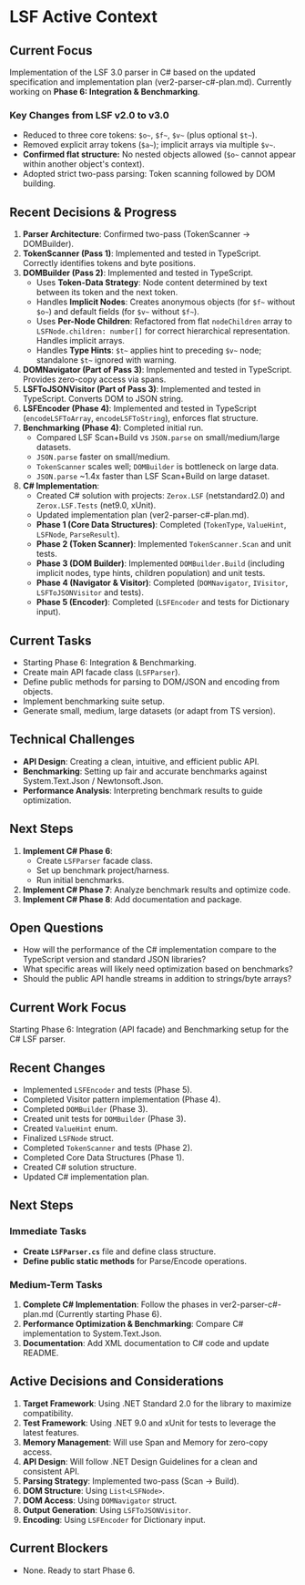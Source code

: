 # LSF Active Context

## Current Focus
Implementation of the LSF 3.0 parser in C# based on the updated specification and implementation plan (ver2-parser-c#-plan.md).
Currently working on **Phase 6: Integration & Benchmarking**.

### Key Changes from LSF v2.0 to v3.0
- Reduced to three core tokens: `$o~`, `$f~`, `$v~` (plus optional `$t~`).
- Removed explicit array tokens (`$a~`); implicit arrays via multiple `$v~`.
- **Confirmed flat structure:** No nested objects allowed (`$o~` cannot appear within another object's context).
- Adopted strict two-pass parsing: Token scanning followed by DOM building.

## Recent Decisions & Progress
1.  **Parser Architecture**: Confirmed two-pass (TokenScanner -> DOMBuilder).
2.  **TokenScanner (Pass 1)**: Implemented and tested in TypeScript. Correctly identifies tokens and byte positions.
3.  **DOMBuilder (Pass 2)**: Implemented and tested in TypeScript.
    *   Uses **Token-Data Strategy**: Node content determined by text between its token and the next token.
    *   Handles **Implicit Nodes**: Creates anonymous objects (for `$f~` without `$o~`) and default fields (for `$v~` without `$f~`).
    *   Uses **Per-Node Children**: Refactored from flat `nodeChildren` array to `LSFNode.children: number[]` for correct hierarchical representation. Handles implicit arrays.
    *   Handles **Type Hints**: `$t~` applies hint to preceding `$v~` node; standalone `$t~` ignored with warning.
4.  **DOMNavigator (Part of Pass 3)**: Implemented and tested in TypeScript. Provides zero-copy access via spans.
5.  **LSFToJSONVisitor (Part of Pass 3)**: Implemented and tested in TypeScript. Converts DOM to JSON string.
6.  **LSFEncoder (Phase 4)**: Implemented and tested in TypeScript (`encodeLSFToArray`, `encodeLSFToString`), enforces flat structure.
7.  **Benchmarking (Phase 4)**: Completed initial run.
    *   Compared LSF Scan+Build vs `JSON.parse` on small/medium/large datasets.
    *   `JSON.parse` faster on small/medium.
    *   `TokenScanner` scales well; `DOMBuilder` is bottleneck on large data.
    *   `JSON.parse` ~1.4x faster than LSF Scan+Build on large dataset.
8.  **C# Implementation**:
    *   Created C# solution with projects: `Zerox.LSF` (netstandard2.0) and `Zerox.LSF.Tests` (net9.0, xUnit).
    *   Updated implementation plan (ver2-parser-c#-plan.md).
    *   **Phase 1 (Core Data Structures)**: Completed (`TokenType`, `ValueHint`, `LSFNode`, `ParseResult`).
    *   **Phase 2 (Token Scanner)**: Implemented `TokenScanner.Scan` and unit tests.
    *   **Phase 3 (DOM Builder)**: Implemented `DOMBuilder.Build` (including implicit nodes, type hints, children population) and unit tests.
    *   **Phase 4 (Navigator & Visitor)**: Completed (`DOMNavigator`, `IVisitor`, `LSFToJSONVisitor` and tests).
    *   **Phase 5 (Encoder)**: Completed (`LSFEncoder` and tests for Dictionary input).

## Current Tasks
- Starting Phase 6: Integration & Benchmarking.
- Create main API facade class (`LSFParser`).
- Define public methods for parsing to DOM/JSON and encoding from objects.
- Implement benchmarking suite setup.
- Generate small, medium, large datasets (or adapt from TS version).

## Technical Challenges
- **API Design**: Creating a clean, intuitive, and efficient public API.
- **Benchmarking**: Setting up fair and accurate benchmarks against System.Text.Json / Newtonsoft.Json.
- **Performance Analysis**: Interpreting benchmark results to guide optimization.

## Next Steps
1.  **Implement C# Phase 6**: 
    - Create `LSFParser` facade class.
    - Set up benchmark project/harness.
    - Run initial benchmarks.
2.  **Implement C# Phase 7**: Analyze benchmark results and optimize code.
3.  **Implement C# Phase 8**: Add documentation and package.

## Open Questions
- How will the performance of the C# implementation compare to the TypeScript version and standard JSON libraries?
- What specific areas will likely need optimization based on benchmarks?
- Should the public API handle streams in addition to strings/byte arrays?

## Current Work Focus
Starting Phase 6: Integration (API facade) and Benchmarking setup for the C# LSF parser.

## Recent Changes
- Implemented `LSFEncoder` and tests (Phase 5).
- Completed Visitor pattern implementation (Phase 4).
- Completed `DOMBuilder` (Phase 3).
- Created unit tests for `DOMBuilder` (Phase 3).
- Created `ValueHint` enum.
- Finalized `LSFNode` struct.
- Completed `TokenScanner` and tests (Phase 2).
- Completed Core Data Structures (Phase 1).
- Created C# solution structure.
- Updated C# implementation plan.

## Next Steps

### Immediate Tasks
- **Create `LSFParser.cs`** file and define class structure.
- **Define public static methods** for Parse/Encode operations.

### Medium-Term Tasks
1.  **Complete C# Implementation**: Follow the phases in ver2-parser-c#-plan.md (Currently starting Phase 6).
2.  **Performance Optimization & Benchmarking**: Compare C# implementation to System.Text.Json.
3.  **Documentation**: Add XML documentation to C# code and update README.

## Active Decisions and Considerations
1.  **Target Framework**: Using .NET Standard 2.0 for the library to maximize compatibility.
2.  **Test Framework**: Using .NET 9.0 and xUnit for tests to leverage the latest features.
3.  **Memory Management**: Will use Span<T> and Memory<T> for zero-copy access.
4.  **API Design**: Will follow .NET Design Guidelines for a clean and consistent API.
5.  **Parsing Strategy**: Implemented two-pass (Scan -> Build).
6.  **DOM Structure**: Using `List<LSFNode>`.
7.  **DOM Access**: Using `DOMNavigator` struct.
8.  **Output Generation**: Using `LSFToJSONVisitor`.
9.  **Encoding**: Using `LSFEncoder` for Dictionary input.

## Current Blockers
- None. Ready to start Phase 6. 